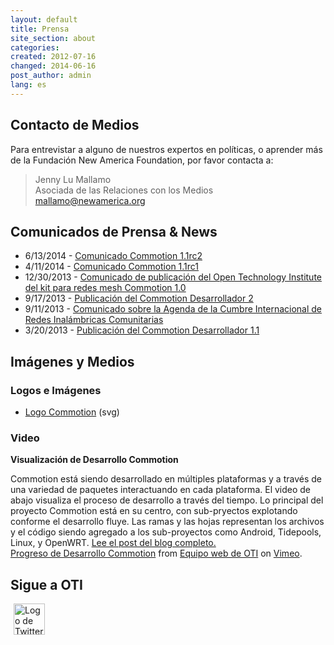 ```yaml
---
layout: default
title: Prensa
site_section: about
categories:
created: 2012-07-16
changed: 2014-06-16
post_author: admin
lang: es
---
```


<h2>Contacto de Medios</h2>
<p>Para entrevistar a alguno de nuestros expertos en políticas, o aprender más de la Fundación New America Foundation, por favor contacta a:<br />
<blockquote>
Jenny Lu Mallamo<br />
Asociada de las Relaciones con los Medios<br />
<a href="mailto:mallamo@newamerica.org">mallamo@newamerica.org</a><br />
</blockquote>
</p>
<h2>Comunicados de Prensa &amp; News</h2>
<ul>
  <li>6/13/2014 - <a href="/blog/2014/06/13/commotion-router-1.1rc2-release-notes/">Comunicado Commotion 1.1rc2</a></li>
  <li>4/11/2014 - <a href="/blog/2014/04/11/commotion-router-1.1rc1-release-notes/">Comunicado Commotion 1.1rc1</a></li>
  <li>12/30/2013 - <a href="http://oti.newamerica.net/node/99668">Comunicado de publicación del Open Technology Institute del kit para redes mesh Commotion 1.0</a></li>
  <li>9/17/2013 - <a href="http://newamerica.org/pressroom/2013/release_oti_launches_new_version_of_commotion_free_open_source_wireless_networking_so">Publicación del Commotion Desarrollador 2</a></li>
  <li>9/11/2013 - <a href="http://newamerica.org/pressroom/2013/press_release_agenda_released_for_international_summit_for_community_wireless_network">Comunicado sobre la Agenda de la Cumbre Internacional de Redes Inalámbricas Comunitarias</a></li>
  <li>3/20/2013 - <a href="http://oti.newamerica.net/pressroom/2013/release_oti_launches_commotion_beta_free_wireless_mesh_network_software">Publicación del Commotion Desarrollador 1.1 </a></li>
</ul>

<h2>Imágenes y Medios</h2>
<h3>Logos e Imágenes</h3>

<ul>
	<li><a href="/files/CommotionLogoLarge.svg">Logo Commotion</a> (svg)</li>
</ul>

<h3>Video</h3>

<p><strong>Visualización de Desarrollo Commotion</strong></p>

<p>Commotion está siendo desarrollado en múltiples plataformas y a través de una variedad de paquetes interactuando en cada plataforma. El video de abajo visualiza el proceso de desarrollo a través del tiempo. Lo principal del proyecto Commotion está en su centro, con sub-pryectos explotando conforme el desarrollo fluye. Las ramas y las hojas representan los archivos y el código siendo agregado a los sub-proyectos como Android, Tidepools, Linux, y OpenWRT. <a href="/blog/commotion-development-progress-visualized">Lee el post del blog completo.</a><br />
<a href="http://vimeo.com/70121378">Progreso de Desarrollo Commotion</a> from <a href="http://vimeo.com/user19473297">Equipo web de OTI</a> on <a href="https://vimeo.com">Vimeo</a>.</p>

<h2>Sigue a OTI</h2>

<p><a href="https://twitter.com/oti"><img alt="Logo de Twitter" class="attr__format__media_large attr__typeof__foaf:Image img__fid__208 img__view_mode__media_large media-image" src="/files/styles/large/public/twitter-bird-white-on-blue.png?itok=20BcP8fY" style="height:50px; margin-left:5px; margin-right:5px; width:50px" title="Sigue a OTI en Twitter" /></a></p>
